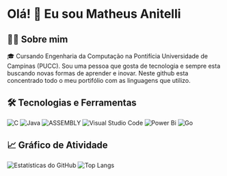 # Olá! 👋 Eu sou Matheus Anitelli

## 👨‍💻 Sobre mim

🎓 Cursando Engenharia da Computação na Pontifícia Universidade de Campinas (PUCC). Sou uma pessoa que gosta de tecnologia e sempre esta buscando novas formas de aprender e inovar. Neste github esta concentrado todo o meu portifólio com as linguagens que utilizo. 

## 🛠️ Tecnologias e Ferramentas

![C](https://img.shields.io/badge/c-%2300599C.svg?style=for-the-badge&logo=c&logoColor=white) ![Java](https://img.shields.io/badge/java-%23ED8B00.svg?style=for-the-badge&logo=openjdk&logoColor=white) ![ASSEMBLY](https://img.shields.io/badge/_-ASM-701516.svg?style=for-the-badge)  ![Visual Studio Code](https://img.shields.io/badge/Visual%20Studio%20Code-0078d7.svg?style=for-the-badge&logo=visual-studio-code&logoColor=white) ![Power Bi](https://img.shields.io/badge/power_bi-F2C811?style=for-the-badge&logo=powerbi&logoColor=black) ![Go](https://img.shields.io/badge/-Go-%2300ADD8.svg?style=for-the-badge&logo=go&logoColor=white)


## 📈 Gráfico de Atividade

![Estatísticas do GitHub](https://github-readme-stats.vercel.app/api?username=Mttue7&show_icons=true&theme=dark) ![Top Langs](https://github-readme-stats.vercel.app/api/top-langs/?username=Mttue7&layout=compact&theme=radical)

